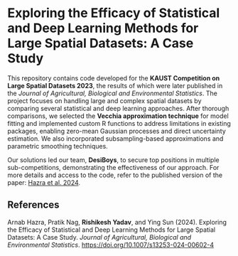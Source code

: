 
# Exploring the Efficacy of Statistical and Deep Learning Methods for Large Spatial Datasets: A Case Study

This repository contains code developed for the **KAUST Competition on Large Spatial Datasets 2023**, the results of which were later published in the *Journal of Agricultural, Biological and Environmental Statistics*. The project focuses on handling large and complex spatial datasets by comparing several statistical and deep learning approaches. After thorough comparisons, we selected the **Vecchia approximation technique** for model fitting and implemented custom R functions to address limitations in existing packages, enabling zero-mean Gaussian processes and direct uncertainty estimation. We also incorporated subsampling-based approximations and parametric smoothing techniques. 

Our solutions led our team, **DesiBoys**, to secure top positions in multiple sub-competitions, demonstrating the effectiveness of our approach. For more details and access to the code, refer to the published version of the paper: [Hazra et al. 2024](https://doi.org/10.1007/s13253-024-00602-4).

## References
Arnab Hazra, Pratik Nag, **Rishikesh Yadav**, and Ying Sun (2024). Exploring the Efficacy of Statistical and Deep Learning Methods for Large Spatial Datasets: A Case Study. *Journal of Agricultural, Biological and Environmental Statistics*. https://doi.org/10.1007/s13253-024-00602-4 
